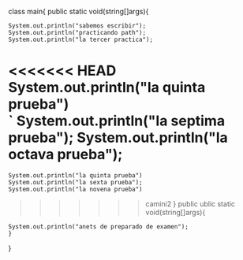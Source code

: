 class main{
	public static void(string[]args){

	System.out.println("sabemos escribir");
	System.out.println("practicando path");
	System.out.println("la tercer practica");
<<<<<<< HEAD
	System.out.println("la quinta prueba")	
`	System.out.println("la septima prueba");
	System.out.println("la octava prueba");
=======
	System.out.println("la quinta prueba")
	System.out.println("la sexta prueba");
	System.out.println("la novena prueba")
>>>>>>> camini2
	}
	public ublic static void(string[]args){

	System.out.println("anets de preparado de examen");
	}
}
